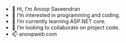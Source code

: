 - 👋 Hi, I’m Anoop Saseendran
- 👀 I’m interested in programming and coding.
- 🌱 I’m currently learning ASP.NET core.
- 💞️ I’m looking to collaborate on project code.
- 📫 anoopweb.com

<!---
anoop-world/anoop-world is a ✨ special ✨ repository because its `README.md` (this file) appears on your GitHub profile.
You can click the Preview link to take a look at your changes.
--->
